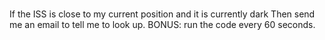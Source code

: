 # 

If the ISS is close to my current position
and it is currently dark
Then send me an email to tell me to look up.
BONUS: run the code every 60 seconds.
